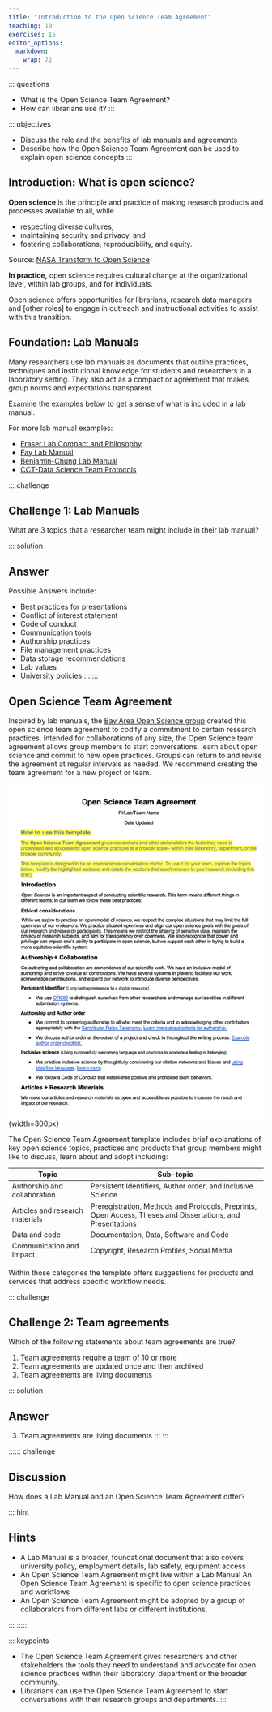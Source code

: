 ```yaml
---
title: "Introduction to the Open Science Team Agreement"
teaching: 10
exercises: 15
editor_options: 
  markdown: 
    wrap: 72
---
```


::: questions
-   What is the Open Science Team Agreement?
-   How can librarians use it?
:::

::: objectives
-   Discuss the role and the benefits of lab manuals and agreements
-   Describe how the Open Science Team Agreement can be used to explain
    open science concepts
:::

## Introduction: What is open science?

**Open science** is the principle and practice of making research
products and processes available to all, while  

-  respecting diverse cultures, 
-  maintaining security and privacy, and 
-  fostering collaborations, reproducibility, and equity. 

Source: [NASA Transform to Open Science](https://nasa.github.io/Transform-to-Open-Science/what-is-open-science/)

**In practice,** open science requires cultural change at the
organizational level, within lab groups, and for individuals.

Open science offers opportunities for librarians, research data managers
and [other roles] to engage in outreach and instructional activities to
assist with this transition.

## Foundation: Lab Manuals

Many researchers use lab manuals as documents that outline practices,
techniques and institutional knowledge for students and researchers in a
laboratory setting. They also act as a compact or agreement that makes
group norms and expectations transparent.

Examine the examples below to get a sense of what is included in a lab
manual.

For more lab manual examples:

-   [Fraser Lab Compact and
    Philosophy](https://fraserlab.com/philosophy/)
-   [Fay Lab Manual](https://thefaylab.github.io/lab-manual/)
-   [Benjamin-Chung Lab Manual](https://jadebc.github.io/lab-manual/)
-   [CCT-Data Science Team Protocols](https://osf.io/tzmhp/wiki/home/)

::: challenge
## Challenge 1: Lab Manuals

What are 3 topics that a researcher team might include in their lab
manual?

::: solution
## Answer

Possible Answers include:

-   Best practices for presentations
-   Conflict of interest statement
-   Code of conduct
-   Communication tools
-   Authorship practices
-   File management practices
-   Data storage recommendations
-   Lab values
-   University policies
:::
:::

## Open Science Team Agreement

Inspired by lab manuals, the [Bay Area Open Science
group](https://bayareaopensciencegroup.github.io/) created this open
science team agreement to codify a commitment to certain research
practices. Intended for collaborations of any size, the Open Science
team agreement allows group members to start conversations, learn about
open science and commit to new open practices. Groups can return to and
revise the agreement at regular intervals as needed. We recommend
creating the team agreement for a new project or team.

![A screenshot of the open science team agreement template that can be accesses in a .docx form via Zenodo](fig/team_agreement_page_1.png){width=300px}

The Open Science Team Agreement template includes brief explanations of
key open science topics, practices and products that group members might
like to discuss, learn about and adopt including:

| Topic                           | Sub-topic                                                                                                   |
|------------------------------------|------------------------------------|
| Authorship and collaboration    | Persistent Identifiers, Author order, and Inclusive Science                                                 |
| Articles and research materials | Preregistration, Methods and Protocols, Preprints, Open Access, Theses and Dissertations, and Presentations |
| Data and code                   | Documentation, Data, Software and Code                                                                      |
| Communication and Impact        | Copyright, Research Profiles, Social Media                                                                  |

Within those categories the template offers suggestions for products and
services that address specific workflow needs.

::: challenge
## Challenge 2: Team agreements

Which of the following statements about team agreements are true?

1.  Team agreements require a team of 10 or more
2.  Team agreements are updated once and then archived
3.  Team agreements are living documents

::: solution
## Answer

3.  Team agreements are living documents
:::
:::

:::::: challenge

## Discussion

How does a Lab Manual and an Open Science Team Agreement differ?

::: hint
## Hints

- A Lab Manual is a broader, foundational document that also covers university policy, employment details, lab safety, equipment access 
- An Open Science Team Agreement might live within a Lab Manual An Open Science Team Agreement is specific to open science practices and workflows 
- An Open Science Team Agreement might be adopted by a group of collaborators from different labs or different institutions.

:::
::::::

::: keypoints
- The Open Science Team Agreement gives researchers and other stakeholders the tools they need to understand and advocate for open science practices within their laboratory, department or the broader community.
- Librarians can use the Open Science Team Agreement to start conversations with their research groups and departments.
:::
